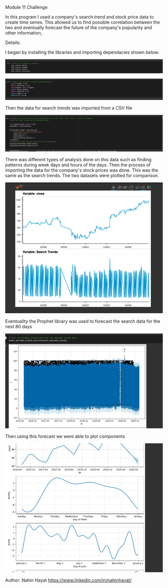Module 11 Challenge

In this program I used a company's search trend and stock price data to create time series. This allowed us to find possible correlation between the two and eventually forecast the future of the company's popularity and other information, 

Details:

I began by installing the libraries and importing dependacies shown below. 

![screenshot1](https://github.com/nahinhayat/Module11Challenge/blob/main/Module11Screenshots/Screen%20Shot%202023-05-03%20at%2010.50.42%20PM.png)

![screenshot2](https://github.com/nahinhayat/Module11Challenge/blob/main/Module11Screenshots/Screen%20Shot%202023-05-03%20at%2010.51.31%20PM.png)

Then the data for search trends was imported from a CSV file 

![screenshot3](https://github.com/nahinhayat/Module11Challenge/blob/main/Module11Screenshots/Screen%20Shot%202023-05-03%20at%2010.52.51%20PM.png)

There was different types of analysis done on this data such as finding patterns during week days and hours of the days. Then the process of importing the data for the company's stock prices was done. This was the same as the search trends. The two datasets were plotted for comparison.

![screenshot4](https://github.com/nahinhayat/Module11Challenge/blob/main/Module11Screenshots/Screen%20Shot%202023-05-03%20at%2010.55.18%20PM.png)

Eventuallty the Prophet library was used to forecast the search data for the next 80 days

![screenshot5](https://github.com/nahinhayat/Module11Challenge/blob/main/Module11Screenshots/Screen%20Shot%202023-05-03%20at%2010.57.01%20PM.png)

Then using this forecast we were able to plot components

![screenshot6](https://github.com/nahinhayat/Module11Challenge/blob/main/Module11Screenshots/Screen%20Shot%202023-05-03%20at%2010.59.47%20PM.png)



Author: Nahin Hayat https://www.linkedin.com/in/nahinhayat/